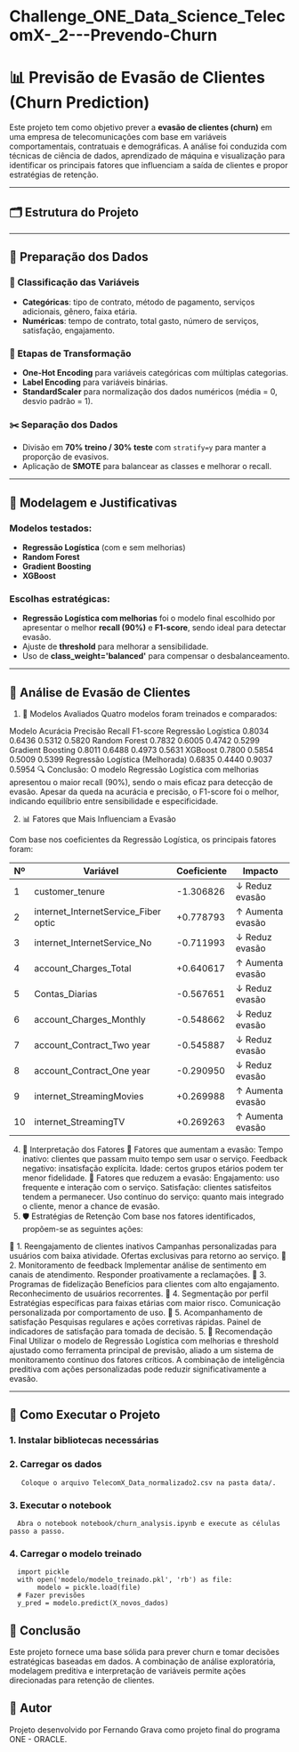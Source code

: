 # Challenge_ONE_Data_Science_TelecomX-_2---Prevendo-Churn
# 📊 Previsão de Evasão de Clientes (Churn Prediction)

Este projeto tem como objetivo prever a **evasão de clientes (churn)** em uma empresa de telecomunicações com base em variáveis comportamentais, contratuais e demográficas. A análise foi conduzida com técnicas de ciência de dados, aprendizado de máquina e visualização para identificar os principais fatores que influenciam a saída de clientes e propor estratégias de retenção.

---

## 🗂️ Estrutura do Projeto

---

## 🧹 Preparação dos Dados

### 🔢 Classificação das Variáveis

- **Categóricas**: tipo de contrato, método de pagamento, serviços adicionais, gênero, faixa etária.
- **Numéricas**: tempo de contrato, total gasto, número de serviços, satisfação, engajamento.

### 🔄 Etapas de Transformação

- **One-Hot Encoding** para variáveis categóricas com múltiplas categorias.
- **Label Encoding** para variáveis binárias.
- **StandardScaler** para normalização dos dados numéricos (média = 0, desvio padrão = 1).

### ✂️ Separação dos Dados

- Divisão em **70% treino / 30% teste** com `stratify=y` para manter a proporção de evasivos.
- Aplicação de **SMOTE** para balancear as classes e melhorar o recall.

---

## 🧠 Modelagem e Justificativas

### Modelos testados:

- **Regressão Logística** (com e sem melhorias)
- **Random Forest**
- **Gradient Boosting**
- **XGBoost**

### Escolhas estratégicas:

- **Regressão Logística com melhorias** foi o modelo final escolhido por apresentar o melhor **recall (90%)** e **F1-score**, sendo ideal para detectar evasão.
- Ajuste de **threshold** para melhorar a sensibilidade.
- Uso de **class_weight='balanced'** para compensar o desbalanceamento.

---

## 📘 Análise de Evasão de Clientes

1. 🧪 Modelos Avaliados
Quatro modelos foram treinados e comparados:

Modelo	Acurácia	Precisão	Recall	F1-score
Regressão Logística	0.8034	0.6436	0.5312	0.5820
Random Forest	0.7832	0.6005	0.4742	0.5299
Gradient Boosting	0.8011	0.6488	0.4973	0.5631
XGBoost	0.7800	0.5854	0.5009	0.5399
Regressão Logística (Melhorada)	0.6835	0.4440	0.9037	0.5954
🔍 Conclusão:
O modelo Regressão Logística com melhorias apresentou o maior recall (90%), sendo o mais eficaz para detecção de evasão.
Apesar da queda na acurácia e precisão, o F1-score foi o melhor, indicando equilíbrio entre sensibilidade e especificidade.

2. 📊 Fatores que Mais Influenciam a Evasão
   
Com base nos coeficientes da Regressão Logística, os principais fatores foram:

| Nº | Variável                                | Coeficiente | Impacto           |
|----|-----------------------------------------|-------------|-------------------|
| 1  | customer_tenure                         | -1.306826   | ↓ Reduz evasão    |
| 2  | internet_InternetService_Fiber optic    | +0.778793   | ↑ Aumenta evasão  |
| 3  | internet_InternetService_No             | -0.711993   | ↓ Reduz evasão    |
| 4  | account_Charges_Total                   | +0.640617   | ↑ Aumenta evasão  |
| 5  | Contas_Diarias                          | -0.567651   | ↓ Reduz evasão    |
| 6  | account_Charges_Monthly                 | -0.548662   | ↓ Reduz evasão    |
| 7  | account_Contract_Two year               | -0.545887   | ↓ Reduz evasão    |
| 8  | account_Contract_One year               | -0.290950   | ↓ Reduz evasão    |
| 9  | internet_StreamingMovies                | +0.269988   | ↑ Aumenta evasão  |
| 10 | internet_StreamingTV                    | +0.269263   | ↑ Aumenta evasão  |


4. 🧠 Interpretação dos Fatores
🔺 Fatores que aumentam a evasão:
Tempo inativo: clientes que passam muito tempo sem usar o serviço.
Feedback negativo: insatisfação explícita.
Idade: certos grupos etários podem ter menor fidelidade.
🔻 Fatores que reduzem a evasão:
Engajamento: uso frequente e interação com o serviço.
Satisfação: clientes satisfeitos tendem a permanecer.
Uso contínuo do serviço: quanto mais integrado o cliente, menor a chance de evasão.
5. 🛡️ Estratégias de Retenção
Com base nos fatores identificados, propõem-se as seguintes ações:

🔹 1. Reengajamento de clientes inativos
Campanhas personalizadas para usuários com baixa atividade.
Ofertas exclusivas para retorno ao serviço.
🔹 2. Monitoramento de feedback
Implementar análise de sentimento em canais de atendimento.
Responder proativamente a reclamações.
🔹 3. Programas de fidelização
Benefícios para clientes com alto engajamento.
Reconhecimento de usuários recorrentes.
🔹 4. Segmentação por perfil
Estratégias específicas para faixas etárias com maior risco.
Comunicação personalizada por comportamento de uso.
🔹 5. Acompanhamento de satisfação
Pesquisas regulares e ações corretivas rápidas.
Painel de indicadores de satisfação para tomada de decisão.
5. 📌 Recomendação Final
Utilizar o modelo de Regressão Logística com melhorias e threshold ajustado como ferramenta principal de previsão, aliado a um sistema de monitoramento contínuo dos fatores críticos. A combinação de inteligência preditiva com ações personalizadas pode reduzir significativamente a evasão.

---

## 🚀 Como Executar o Projeto

### 1. Instalar bibliotecas necessárias
### 2. Carregar os dados
       Coloque o arquivo TelecomX_Data_normalizado2.csv na pasta data/.
### 3. Executar o notebook
      Abra o notebook notebook/churn_analysis.ipynb e execute as células passo a passo.
### 4. Carregar o modelo treinado
      import pickle
      with open('modelo/modelo_treinado.pkl', 'rb') as file:
           modelo = pickle.load(file)
      # Fazer previsões
      y_pred = modelo.predict(X_novos_dados)

## 📌 Conclusão

Este projeto fornece uma base sólida para prever churn e tomar decisões estratégicas baseadas em dados. A combinação de análise exploratória, modelagem preditiva e interpretação de variáveis permite ações direcionadas para retenção de clientes.

## 🧠 Autor

Projeto desenvolvido por Fernando Grava como projeto final do programa ONE - ORACLE.



